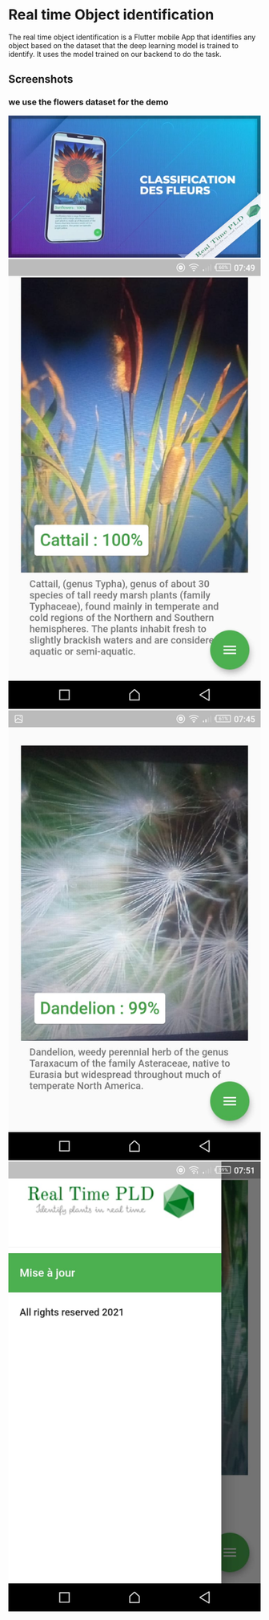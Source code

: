# Real time Object identification 
The real time object identification is a Flutter mobile App that identifies any object based on the dataset that the deep learning model is trained to identify. It uses the model trained on our backend to do the task.


## Screenshots
### we use the flowers dataset for the demo
![alt text](screens/screen4.png)
![alt text](screens/screen1.jpeg)
![alt text](screens/screen2.jpeg)
![alt text](screens/screen3.jpeg)

